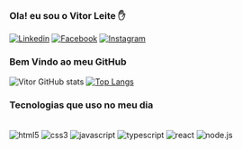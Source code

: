 
### Ola! eu sou o Vitor Leite ✋

[![Linkedin]( https://img.shields.io/badge/LinkedIn-0077B5?style=for-the-badge&logo=linkedin&logoColor=white )](https://www.linkedin.com/in/vitor-leite-b3189823b/)
[![Facebook]( https://img.shields.io/badge/Facebook-1877F2?style=for-the-badge&logo=facebook&logoColor=white )](https://www.facebook.com/profile.php?id=100072651907205)
[![Instagram]( https://img.shields.io/badge/Instagram-E4405F?style=for-the-badge&logo=instagram&logoColor=white )](https://www.instagram.com/viitorleitee/)

### Bem Vindo ao meu GitHub
![Vitor GitHub stats](https://github-readme-stats.vercel.app/api?username=VitorLt&theme=blue-green)          [![Top Langs](https://github-readme-stats.vercel.app/api/top-langs/?username=VitorLt&layout=compact)](https://github.com/VitorLt/github-readme-stats)

### Tecnologias que uso no meu dia

<div style="display: inline_block"><br/>
    <img align="center" alt="html5" src="https://img.shields.io/badge/HTML5-E34F26?style=for-the-badge&logo=html5&logoColor=white"/> 
    <img align="center" alt="css3" src="https://img.shields.io/badge/CSS3-1572B6?style=for-the-badge&logo=css3&logoColor=white"/> 
    <img align="center" alt="javascript" src="https://img.shields.io/badge/JavaScript-F7DF1E?style=for-the-badge&logo=javascript&logoColor=black"/> 
    <img align="center" alt="typescript" src="https://img.shields.io/badge/TypeScript-007ACC?style=for-the-badge&logo=typescript&logoColor=white"/> 
    <img align="center" alt="react" src="https://img.shields.io/badge/React-20232A?style=for-the-badge&logo=react&logoColor=61DAFB"/> 
    <img align="center" alt="node.js" src="https://img.shields.io/badge/Node.js-43853D?style=for-the-badge&logo=node.js&logoColor=white"/> 
</div>
